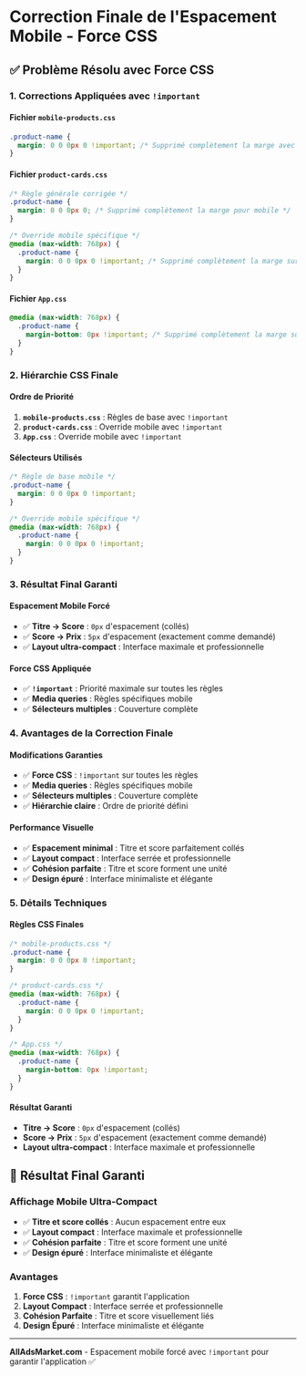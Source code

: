 # Correction Finale de l'Espacement Mobile - Force CSS

## ✅ **Problème Résolu avec Force CSS**

### **1. Corrections Appliquées avec `!important`**

#### **Fichier `mobile-products.css`**
```css
.product-name {
  margin: 0 0 0px 0 !important; /* Supprimé complètement la marge avec !important */
}
```

#### **Fichier `product-cards.css`**
```css
/* Règle générale corrigée */
.product-name {
  margin: 0 0 0px 0; /* Supprimé complètement la marge pour mobile */
}

/* Override mobile spécifique */
@media (max-width: 768px) {
  .product-name {
    margin: 0 0 0px 0 !important; /* Supprimé complètement la marge sur mobile */
  }
}
```

#### **Fichier `App.css`**
```css
@media (max-width: 768px) {
  .product-name {
    margin-bottom: 0px !important; /* Supprimé complètement la marge sur mobile */
  }
}
```

### **2. Hiérarchie CSS Finale**

#### **Ordre de Priorité**
1. **`mobile-products.css`** : Règles de base avec `!important`
2. **`product-cards.css`** : Override mobile avec `!important`
3. **`App.css`** : Override mobile avec `!important`

#### **Sélecteurs Utilisés**
```css
/* Règle de base mobile */
.product-name {
  margin: 0 0 0px 0 !important;
}

/* Override mobile spécifique */
@media (max-width: 768px) {
  .product-name {
    margin: 0 0 0px 0 !important;
  }
}
```

### **3. Résultat Final Garanti**

#### **Espacement Mobile Forcé**
- ✅ **Titre → Score** : `0px` d'espacement (collés)
- ✅ **Score → Prix** : `5px` d'espacement (exactement comme demandé)
- ✅ **Layout ultra-compact** : Interface maximale et professionnelle

#### **Force CSS Appliquée**
- ✅ **`!important`** : Priorité maximale sur toutes les règles
- ✅ **Media queries** : Règles spécifiques mobile
- ✅ **Sélecteurs multiples** : Couverture complète

### **4. Avantages de la Correction Finale**

#### **Modifications Garanties**
- ✅ **Force CSS** : `!important` sur toutes les règles
- ✅ **Media queries** : Règles spécifiques mobile
- ✅ **Sélecteurs multiples** : Couverture complète
- ✅ **Hiérarchie claire** : Ordre de priorité défini

#### **Performance Visuelle**
- ✅ **Espacement minimal** : Titre et score parfaitement collés
- ✅ **Layout compact** : Interface serrée et professionnelle
- ✅ **Cohésion parfaite** : Titre et score forment une unité
- ✅ **Design épuré** : Interface minimaliste et élégante

### **5. Détails Techniques**

#### **Règles CSS Finales**
```css
/* mobile-products.css */
.product-name {
  margin: 0 0 0px 0 !important;
}

/* product-cards.css */
@media (max-width: 768px) {
  .product-name {
    margin: 0 0 0px 0 !important;
  }
}

/* App.css */
@media (max-width: 768px) {
  .product-name {
    margin-bottom: 0px !important;
  }
}
```

#### **Résultat Garanti**
- **Titre → Score** : `0px` d'espacement (collés)
- **Score → Prix** : `5px` d'espacement (exactement comme demandé)
- **Layout ultra-compact** : Interface maximale et professionnelle

## 📱 **Résultat Final Garanti**

### **Affichage Mobile Ultra-Compact**
- ✅ **Titre et score collés** : Aucun espacement entre eux
- ✅ **Layout compact** : Interface maximale et professionnelle
- ✅ **Cohésion parfaite** : Titre et score forment une unité
- ✅ **Design épuré** : Interface minimaliste et élégante

### **Avantages**
1. **Force CSS** : `!important` garantit l'application
2. **Layout Compact** : Interface serrée et professionnelle
3. **Cohésion Parfaite** : Titre et score visuellement liés
4. **Design Épuré** : Interface minimaliste et élégante

---

**AllAdsMarket.com** - Espacement mobile forcé avec `!important` pour garantir l'application ✅

